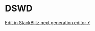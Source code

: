 # DSWD

[Edit in StackBlitz next generation editor ⚡️](https://stackblitz.com/~/github.com/teDdyMucho/DSWD)